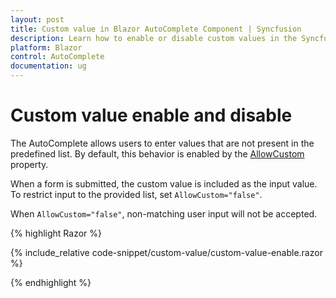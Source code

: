 ```yaml
---
layout: post
title: Custom value in Blazor AutoComplete Component | Syncfusion
description: Learn how to enable or disable custom values in the Syncfusion Blazor AutoComplete using the AllowCustom property.
platform: Blazor
control: AutoComplete
documentation: ug
---
```


# Custom value enable and disable

The AutoComplete allows users to enter values that are not present in the predefined list. By default, this behavior is enabled by the [AllowCustom](https://help.syncfusion.com/cr/blazor/Syncfusion.Blazor.DropDowns.AutoCompleteModel.html#Syncfusion_Blazor_DropDowns_AutoCompleteModel_AllowCustom) property.

When a form is submitted, the custom value is included as the input value. To restrict input to the provided list, set `AllowCustom="false"`.

When `AllowCustom="false"`, non-matching user input will not be accepted.

{% highlight Razor %}

{% include_relative code-snippet/custom-value/custom-value-enable.razor %}

{% endhighlight %}

